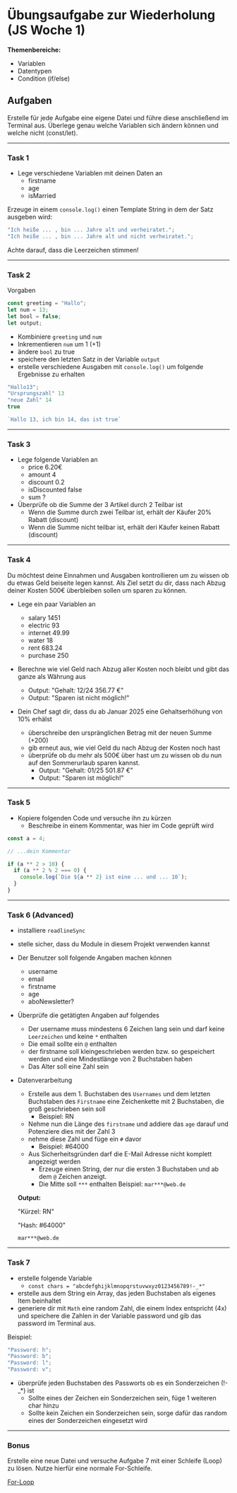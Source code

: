 # Übungsaufgabe zur Wiederholung (JS Woche 1)

**Themenbereiche:**

- Variablen
- Datentypen
- Condition (if/else)

## Aufgaben

Erstelle für jede Aufgabe eine eigene Datei und führe diese anschließend im Terminal aus.
Überlege genau welche Variablen sich ändern können und welche nicht (const/let).

---

### Task 1

- Lege verschiedene Variablen mit deinen Daten an
  - firstname
  - age
  - isMarried

Erzeuge in einem `console.log()` einen Template String in dem der Satz ausgeben wird:

```js
"Ich heiße ... , bin ... Jahre alt und verheiratet.";
"Ich heiße ... , bin ... Jahre alt und nicht verheiratet.";
```

Achte darauf, dass die Leerzeichen stimmen!

---

### Task 2

Vorgaben

```js
const greeting = "Hallo";
let num = 13;
let bool = false;
let output;
```

- Kombiniere `greeting` und `num`
- Inkrementieren `num` um 1 (+1)
- ändere `bool` zu true
- speichere den letzten Satz in der Variable `output`
- erstelle verschiedene Ausgaben mit `console.log()` um folgende Ergebnisse zu erhalten

```js
"Hallo13";
"Ursprungszahl" 13
"neue Zahl" 14
true

`Hallo 13, ich bin 14, das ist true`
```

---

### Task 3

- Lege folgende Variablen an
  - price 6.20€
  - amount 4
  - discount 0.2
  - isDiscounted false
  - sum ?
- Überprüfe ob die Summe der 3 Artikel durch 2 Teilbar ist
  - Wenn die Summe durch zwei Teilbar ist, erhält der Käufer 20% Rabatt (discount)
  - Wenn die Summe nicht teilbar ist, erhält deri Käufer keinen Rabatt (discount)

---

### Task 4

Du möchtest deine Einnahmen und Ausgaben kontrollieren um zu wissen ob du etwas Geld beiseite legen kannst. Als Ziel setzt du dir, dass nach Abzug deiner Kosten 500€ überbleiben sollen um sparen zu können.

- Lege ein paar Variablen an
  - salary 1451
  - electric 93
  - internet 49.99
  - water 18
  - rent 683.24
  - purchase 250
- Berechne wie viel Geld nach Abzug aller Kosten noch bleibt und gibt das ganze als Währung aus

  - Output: "Gehalt: 12/24 356.77 €"
  - Output: "Sparen ist nicht möglich!"

- Dein Chef sagt dir, dass du ab Januar 2025 eine Gehaltserhöhung von 10% erhälst
  - überschreibe den urspränglichen Betrag mit der neuen Summe (+200)
  - gib erneut aus, wie viel Geld du nach Abzug der Kosten noch hast
  - überprüfe ob du mehr als 500€ über hast um zu wissen ob du nun auf den Sommerurlaub sparen kannst.
    - Output: "Gehalt: 01/25 501.87 €"
    - Output: "Sparen ist möglich!"

---

### Task 5

- Kopiere folgenden Code und versuche ihn zu kürzen
  - Beschreibe in einem Kommentar, was hier im Code geprüft wird

```js
const a = 4;

// ...dein Kommentar

if (a ** 2 > 10) {
  if (a ** 2 % 2 === 0) {
    console.log(`Die ${a ** 2} ist eine ... und ... 10`);
  }
}
```

---

### Task 6 (Advanced)

- installiere `readlineSync`
- stelle sicher, dass du Module in diesem Projekt verwenden kannst
- Der Benutzer soll folgende Angaben machen können
  - username
  - email
  - firstname
  - age
  - aboNewsletter?
- Überprüfe die getätigten Angaben auf folgendes
  - Der username muss mindestens 6 Zeichen lang sein und darf keine `Leerzeichen` und keine `*` enthalten
  - Die email sollte ein `@` enthalten
  - der firstname soll kleingeschrieben werden bzw. so gespeichert werden und eine Mindestlänge von 2 Buchstaben haben
  - Das Alter soll eine Zahl sein
- Datenverarbeitung

  - Erstelle aus dem 1. Buchstaben des `Usernames` und dem letzten Buchstaben des `Firstname` eine Zeichenkette mit 2 Buchstaben, die groß geschrieben sein soll
    - Beispiel: RN
  - Nehme nun die Länge des `firstname` und addiere das `age` darauf und Potenziere dies mit der Zahl 3
  - nehme diese Zahl und füge ein `#` davor
    - Beispiel: #64000
  - Aus Sicherheitsgründen darf die E-Mail Adresse nicht komplett angezeigt werden
    - Erzeuge einen String, der nur die ersten 3 Buchstaben und ab dem `@` Zeichen anzeigt.
    - Die Mitte soll `***` enthalten
      Beispiel: `mar***@web.de`

  **Output:**

  "Kürzel: RN"

  "Hash: #64000"

  `mar***@web.de`

---

### Task 7

- erstelle folgende Variable
  - `const chars = "abcdefghijklmnopqrstuvwxyz0123456789!-_*"`
- erstelle aus dem String ein Array, das jeden Buchstaben als eigenes Item beinhaltet
- generiere dir mit `Math` eine random Zahl, die einem Index entspricht (4x) und speichere die Zahlen in der Variable password und gib das password im Terminal aus.

Beispiel:

```js
"Password: h";
"Password: b";
"Password: l";
"Password: v";
```

- überprüfe jeden Buchstaben des Passworts ob es ein Sonderzeichen (!-\_\*) ist
  - Sollte eines der Zeichen ein Sonderzeichen sein, füge 1 weiteren char hinzu
  - Sollte kein Zeichen ein Sonderzeichen sein, sorge dafür das random eines der Sonderzeichen eingesetzt wird

---

### Bonus

Erstelle eine neue Datei und versuche Aufgabe 7 mit einer Schleife (Loop) zu lösen.
Nutze hierfür eine normale For-Schleife.

[For-Loop](https://developer.mozilla.org/en-US/docs/Web/JavaScript/Reference/Statements/for)
